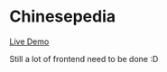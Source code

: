 # Chinesepedia

[Live Demo](https://chinesepedia.herokuapp.com/)

Still a lot of frontend need to be done :D
